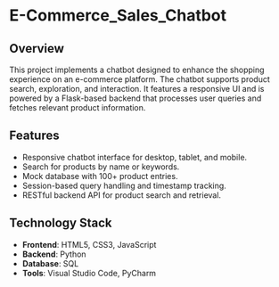 # E-Commerce_Sales_Chatbot

## Overview
This project implements a chatbot designed to enhance the shopping experience on an e-commerce platform. The chatbot supports product search, exploration, and interaction. It features a responsive UI and is powered by a Flask-based backend that processes user queries and fetches relevant product information.

## Features
- Responsive chatbot interface for desktop, tablet, and mobile.
- Search for products by name or keywords.
- Mock database with 100+ product entries.
- Session-based query handling and timestamp tracking.
- RESTful backend API for product search and retrieval.

## Technology Stack
- **Frontend**: HTML5, CSS3, JavaScript
- **Backend**: Python
- **Database**: SQL
- **Tools**: Visual Studio Code, PyCharm
